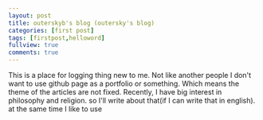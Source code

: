 ```yaml
---
layout: post
title: outerskyb's blog (outersky's blog)
categories: [first post]
tags: [firstpost,helloword]
fullview: true
comments: true
---
```


This is a place for logging thing new to me. Not like another people I don't want to use github page as a portfolio or something.
Which means the theme of the articles are not fixed. Recently, I have big interest in philosophy and religion. so I'll write about that(if I can write that in english). at the same time I like to use


